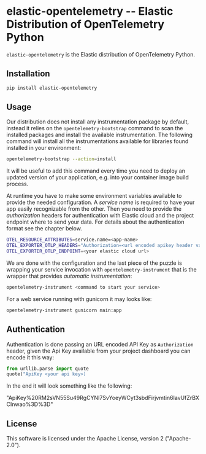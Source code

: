 # elastic-opentelemetry -- Elastic Distribution of OpenTelemetry Python

`elastic-opentelemetry` is the Elastic distribution of OpenTelemetry Python.

## Installation

```bash
pip install elastic-opentelemetry
```

## Usage

Our distribution does not install any instrumentation package by default, instead it relies on the
`opentelemetry-bootstrap` command to scan the installed packages and install the available instrumentation.
The following command will install all the instrumentations available for libraries found installed
in your environment:

```bash
opentelemetry-bootstrap --action=install
```

It will be useful to add this command every time you need to deploy an updated version of your application,
e.g. into your container image build process.

At runtime you have to make some environment variables available to provide the needed configuration.
A *service name* is required to have your app easily recognizable from the other. Then you need to provide
the *authorization* headers for authentication with Elastic cloud and the project endpoint where to send your data.
For details about the authentication format see the chapter below.

```bash
OTEL_RESOURCE_ATTRIBUTES=service.name=<app-name>
OTEL_EXPORTER_OTLP_HEADERS="Authorization=<url encoded apikey header value>"
OTEL_EXPORTER_OTLP_ENDPOINT=<your elastic cloud url>
```

We are done with the configuration and the last piece of the puzzle is wrapping your service invocation with
`opentelemetry-instrument` that is the wrapper that provides *automatic instrumentation*:

```bash
opentelemetry-instrument <command to start your service>
```

For a web service running with gunicorn it may looks like:

```bash
opentelemetry-instrument gunicorn main:app
```

## Authentication

Authentication is done passing an URL encoded API Key as `Authorization` header, given the Api Key available
from your project dashboard you can encode it this way:

```python
from urllib.parse import quote
quote("ApiKey <your api key>)
```

In the end it will look something like the following:

"ApiKey%20RM2sVN55Su49RgCYNI7SvYoeyWCyt3sbdFirjvmtin6IavUfZrBXCInwao%3D%3D"

## License

This software is licensed under the Apache License, version 2 ("Apache-2.0").
